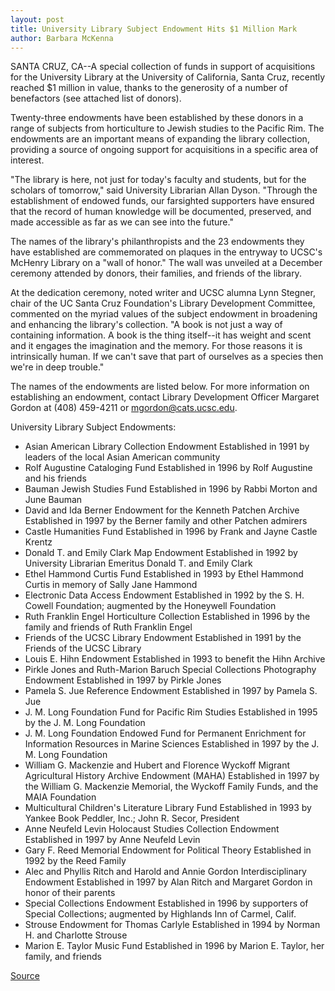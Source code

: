 ```yaml
---
layout: post
title: University Library Subject Endowment Hits $1 Million Mark
author: Barbara McKenna
---
```


SANTA CRUZ, CA--A special collection of funds in support of  acquisitions for the University Library at the University of California,  Santa Cruz, recently reached $1 million in value, thanks to the generosity of  a number of benefactors (see attached list of donors).

Twenty-three endowments have been established by these donors in a  range of subjects from horticulture to Jewish studies to the Pacific Rim.  The endowments are an important means of expanding the library  collection, providing a source of ongoing support for acquisitions in a  specific area of interest.

"The library is here, not just for today's faculty and students, but for  the scholars of tomorrow," said University Librarian Allan Dyson. "Through  the establishment of endowed funds, our farsighted supporters have ensured  that the record of human knowledge will be documented, preserved, and  made accessible as far as we can see into the future."

The names of the library's philanthropists and the 23 endowments they  have established are commemorated on plaques in the entryway to UCSC's  McHenry Library on a "wall of honor." The wall was unveiled at a December  ceremony attended by donors, their families, and friends of the library.

At the dedication ceremony, noted writer and UCSC alumna Lynn  Stegner, chair of the UC Santa Cruz Foundation's Library Development  Committee, commented on the myriad values of the subject endowment in  broadening and enhancing the library's collection. "A book is not just a way  of containing information. A book is the thing itself--it has weight and  scent and it engages the imagination and the memory. For those reasons it  is intrinsically human. If we can't save that part of ourselves as a species  then we're in deep trouble."

The names of the endowments are listed below. For more information  on establishing an endowment, contact Library Development Officer  Margaret Gordon at (408) 459-4211 or mgordon@cats.ucsc.edu.

University Library Subject Endowments:
* Asian American Library Collection Endowment Established in 1991 by leaders of the local Asian American community
* Rolf Augustine Cataloging Fund Established in 1996 by Rolf Augustine and his friends
* Bauman Jewish Studies Fund Established in 1996 by Rabbi Morton and June Bauman
* David and Ida Berner Endowment for the Kenneth Patchen Archive Established in 1997 by the Berner family and other Patchen admirers
* Castle Humanities Fund Established in 1996 by Frank and Jayne Castle Krentz
* Donald T. and Emily Clark Map Endowment Established in 1992 by University Librarian Emeritus Donald T. and Emily  Clark
* Ethel Hammond Curtis Fund Established in 1993 by Ethel Hammond Curtis in memory of Sally Jane  Hammond
* Electronic Data Access Endowment Established in 1992 by the S. H. Cowell Foundation; augmented by the  Honeywell Foundation
* Ruth Franklin Engel Horticulture Collection Established in 1996 by the family and friends of Ruth Franklin Engel
* Friends of the UCSC Library Endowment Established in 1991 by the Friends of the UCSC Library
* Louis E. Hihn Endowment Established in 1993 to benefit the Hihn Archive
* Pirkle Jones and Ruth-Marion Baruch Special Collections  Photography Endowment Established in 1997 by Pirkle Jones
* Pamela S. Jue Reference Endowment Established in 1997 by Pamela S. Jue
* J. M. Long Foundation Fund for Pacific Rim Studies Established in 1995 by the J. M. Long Foundation
* J. M. Long Foundation Endowed Fund for Permanent Enrichment for  Information Resources in Marine Sciences Established in 1997 by the J. M. Long Foundation
* William G. Mackenzie and Hubert and Florence Wyckoff Migrant Agricultural History Archive Endowment (MAHA) Established in 1997 by the William G. Mackenzie Memorial, the Wyckoff  Family Funds, and the MAIA Foundation
* Multicultural Children's Literature Library Fund Established in 1993 by Yankee Book Peddler, Inc.; John R. Secor, President
* Anne Neufeld Levin Holocaust Studies Collection Endowment Established in 1997 by Anne Neufeld Levin
* Gary F. Reed Memorial Endowment for Political Theory Established in 1992 by the Reed Family
* Alec and Phyllis Ritch and Harold and Annie Gordon Interdisciplinary Endowment Established in 1997 by Alan Ritch and Margaret Gordon in honor of their  parents
* Special Collections Endowment Established in 1996 by supporters of Special Collections; augmented by  Highlands Inn of Carmel, Calif.
* Strouse Endowment for Thomas Carlyle Established in 1994 by Norman H. and Charlotte Strouse
* Marion E. Taylor Music Fund Established in 1996 by Marion E. Taylor, her family, and friends

[Source](http://www1.ucsc.edu/news_events/press_releases/archive/97-98/02-98/021098-University_Library_.html "Permalink to 021098-University_Library_")
